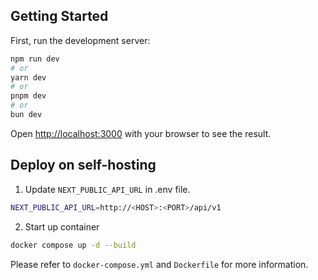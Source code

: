 ## Getting Started

First, run the development server:

```bash
npm run dev
# or
yarn dev
# or
pnpm dev
# or
bun dev
```

Open [http://localhost:3000](http://localhost:3000) with your browser to see the result.

## Deploy on self-hosting

1. Update `NEXT_PUBLIC_API_URL` in .env file.

```bash
NEXT_PUBLIC_API_URL=http://<HOST>:<PORT>/api/v1
```

2. Start up container

```bash
docker compose up -d --build
```

Please refer to `docker-compose.yml` and `Dockerfile` for more information.
